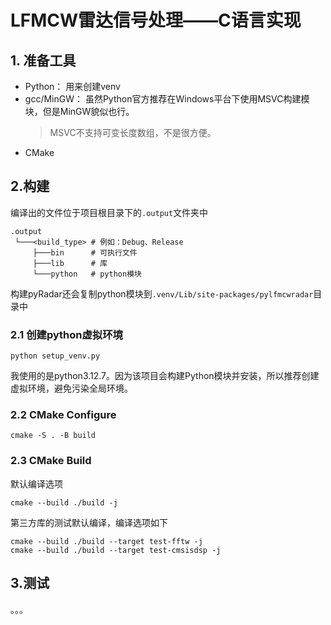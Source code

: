 # LFMCW雷达信号处理——C语言实现

## 1. 准备工具

- Python： 用来创建venv
- gcc/MinGW： 虽然Python官方推荐在Windows平台下使用MSVC构建模块，但是MinGW貌似也行。
  > MSVC不支持可变长度数组，不是很方便。
- CMake

## 2.构建

编译出的文件位于项目根目录下的`.output`文件夹中
```
.output
 └───<build_type> # 例如：Debug、Release
     ├───bin      # 可执行文件
     ├───lib      # 库
     └───python   # python模块
```

构建pyRadar还会复制python模块到`.venv/Lib/site-packages/pylfmcwradar`目录中


### 2.1 创建python虚拟环境

```shell
python setup_venv.py
```

我使用的是python3.12.7。因为该项目会构建Python模块并安装，所以推荐创建虚拟环境，避免污染全局环境。


### 2.2 CMake Configure

```shell
cmake -S . -B build
```

### 2.3 CMake Build

默认编译选项
```shell
cmake --build ./build -j
```

第三方库的测试默认编译，编译选项如下

```shell
cmake --build ./build --target test-fftw -j
cmake --build ./build --target test-cmsisdsp -j
```

## 3.测试

。。。
